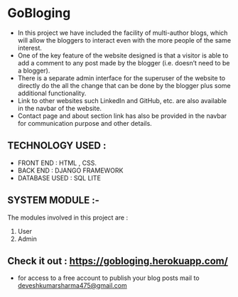 # GoBloging

* In this project we have included the facility of multi-author blogs, which will allow
the bloggers to interact even with the more people of the same interest.
* One of the key feature of the website designed is that a visitor is able to add a
comment to any post made by the blogger (i.e. doesn’t need to be a blogger).
* There is a separate admin interface for the superuser of the website to directly do
the all the change that can be done by the blogger plus some additional
functionality.
* Link to other websites such LinkedIn and GitHub, etc. are also available in the
navbar of the website.
* Contact page and about section link has also be provided in the navbar for
communication purpose and other details.


## TECHNOLOGY USED :
* FRONT END : HTML , CSS.
* BACK END : DJANGO FRAMEWORK
* DATABASE USED : SQL LITE

## SYSTEM MODULE :-
The modules involved in this project are :
1. User
2. Admin

## Check it out : https://gobloging.herokuapp.com/
* for access to a free account to publish your blog posts mail to deveshkumarsharma475@gmail.com
